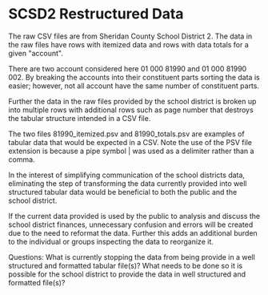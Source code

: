 # SCSD2 Restructured Data

The raw CSV files are from Sheridan County School District 2.
The data in the raw files have rows with itemized data and rows with data totals for a given "account".

There are two account considered here 01 000 81990 and 01 000 81990 002. By breaking the accounts into their constituent parts sorting the data is easier; however, not all account have the same number of constituent parts.

Further the data in the raw files provided by the school district is broken up into multiple rows with additional rows such as page number that destroys the tabular structure intended in a CSV file.

The two files 81990_itemized.psv and 81990_totals.psv are examples of tabular data that would be expected in a CSV. Note the use of the PSV file extension is because a pipe symbol | was used as a delimiter rather than a comma.

In the interest of simplifying communication of the school districts data, eliminating the step of transforming the data currently provided into well structured tabular data would be beneficial to both the public and the school district. 

If the current data provided is used by the public to analysis and discuss the school district finances, unnecessary confusion and errors will be created due to the need to reformat the data. Further this adds an additional burden to the individual or groups inspecting the data to reorganize it.

Questions:
What is currently stopping the data from being provide in a well structured and formatted tabular file(s)?
What needs to be done so it is possible for the school district to provide the data in well structured and formatted file(s)?

